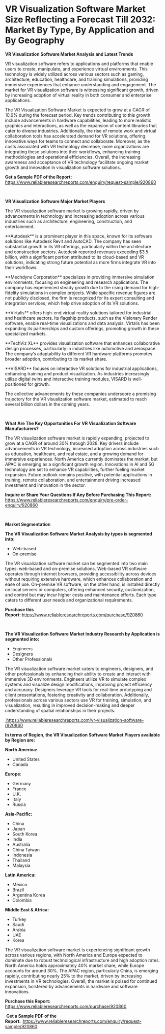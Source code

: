 <p><h1>VR Visualization Software Market Size Reflecting a Forecast Till 2032: Market By Type, By Application and By Geography</h1></p><p><strong>VR Visualization Software Market Analysis and Latest Trends</strong></p>
<p><p>VR visualization software refers to applications and platforms that enable users to create, manipulate, and experience virtual environments. This technology is widely utilized across various sectors such as gaming, architecture, education, healthcare, and training simulations, providing immersive experiences that enhance understanding and engagement. The market for VR visualization software is witnessing significant growth, driven by increasing adoption of virtual reality in both consumer and enterprise applications.</p><p>The VR Visualization Software Market is expected to grow at a CAGR of 10.6% during the forecast period. Key trends contributing to this growth include advancements in hardware capabilities, leading to more realistic graphics and interactions, as well as the expansion of content libraries that cater to diverse industries. Additionally, the rise of remote work and virtual collaboration tools has accelerated demand for VR solutions, offering innovative ways for teams to connect and collaborate. Moreover, as the costs associated with VR technology decrease, more organizations are integrating these solutions into their workflows, enhancing training methodologies and operational efficiencies. Overall, the increasing awareness and acceptance of VR technology facilitate ongoing market growth and innovation in visualization software solutions.</p></p>
<p><strong>Get a Sample PDF of the Report:&nbsp;</strong> <a href="https://www.reliableresearchreports.com/enquiry/request-sample/920860?utm_campaign=3324&utm_medium=2&utm_source=Github&utm_content=ia&utm_term=17042025&utm_id=vr-visualization-software">https://www.reliableresearchreports.com/enquiry/request-sample/920860</a></p>
<p>&nbsp;</p>
<p><strong>VR Visualization Software Major Market Players</strong></p>
<p><p>The VR visualization software market is growing rapidly, driven by advancements in technology and increasing adoption across various industries such as architecture, engineering, construction, and entertainment.</p><p>**Autodesk** is a prominent player in this space, known for its software solutions like Autodesk Revit and AutoCAD. The company has seen substantial growth in its VR offerings, particularly within the architecture and construction sectors. Autodesk reported revenues exceeding $3.5 billion, with a significant portion attributed to its cloud-based and VR solutions, indicating strong future potential as more firms integrate VR into their workflows.</p><p>**Mechdyne Corporation** specializes in providing immersive simulation environments, focusing on engineering and research applications. The company has experienced steady growth due to the rising demand for high-fidelity simulations in complex projects. While specific revenue figures are not publicly disclosed, the firm is recognized for its expert consulting and integration services, which help drive adoption of its VR solutions.</p><p>**Virtalis** offers high-end virtual reality solutions tailored for industrial and healthcare sectors. Its flagship products, such as the Visionary Render software, enable real-time visualizations and data analysis. Virtalis has been expanding its partnerships and custom offerings, promoting growth in these specialized markets.</p><p>**TechViz XL** provides visualization software that enhances collaborative design processes, particularly in industries like automotive and aerospace. The company’s adaptability to different VR hardware platforms promotes broader adoption, contributing to its market share.</p><p>**VISARD** focuses on interactive VR solutions for industrial applications, enhancing training and product visualization. As industries increasingly utilize digital twins and interactive training modules, VISARD is well-positioned for growth.</p><p>The collective advancements by these companies underscore a promising trajectory for the VR visualization software market, estimated to reach several billion dollars in the coming years.</p></p>
<p>&nbsp;</p>
<p><strong>What Are The Key Opportunities For VR Visualization Software Manufacturers?</strong></p>
<p><p>The VR visualization software market is rapidly expanding, projected to grow at a CAGR of around 30% through 2028. Key drivers include advancements in VR technology, increased adoption across industries such as education, healthcare, and real estate, and a growing demand for immersive experiences. North America currently dominates the market, but APAC is emerging as a significant growth region. Innovations in AI and 5G technology are set to enhance VR capabilities, further fueling market expansion. Future outlook remains positive, with potential applications in training, remote collaboration, and entertainment driving increased investment and innovation in the sector.</p></p>
<p><strong>Inquire or Share Your Questions If Any Before Purchasing This Report:</strong> <a href="https://www.reliableresearchreports.com/enquiry/pre-order-enquiry/920860?utm_campaign=3324&utm_medium=2&utm_source=Github&utm_content=ia&utm_term=17042025&utm_id=vr-visualization-software">https://www.reliableresearchreports.com/enquiry/pre-order-enquiry/920860</a></p>
<p>&nbsp;</p>
<p><strong>Market Segmentation</strong></p>
<p><strong>The VR Visualization Software Market Analysis by types is segmented into:</strong></p>
<p><ul><li>Web-based</li><li>On-premise</li></ul></p>
<p><p>The VR visualization software market can be segmented into two main types: web-based and on-premise solutions. Web-based VR software operates through internet browsers, providing accessibility across devices without requiring extensive hardware, which enhances collaboration and ease of use. On-premise VR software, on the other hand, is installed directly on local servers or computers, offering enhanced security, customization, and control but may incur higher costs and maintenance efforts. Each type caters to different user needs and organizational requirements.</p></p>
<p><strong>Purchase this Report:&nbsp;</strong><a href="https://www.reliableresearchreports.com/purchase/920860?utm_campaign=3324&utm_medium=2&utm_source=Github&utm_content=ia&utm_term=17042025&utm_id=vr-visualization-software">https://www.reliableresearchreports.com/purchase/920860</a></p>
<p>&nbsp;</p>
<p><strong>The VR Visualization Software Market Industry Research by Application is segmented into:</strong></p>
<p><ul><li>Engineers</li><li>Designers</li><li>Other Professionals</li></ul></p>
<p><p>The VR visualization software market caters to engineers, designers, and other professionals by enhancing their ability to create and interact with immersive 3D environments. Engineers utilize VR to simulate complex systems and visualize design modifications, improving project efficiency and accuracy. Designers leverage VR tools for real-time prototyping and client presentations, fostering creativity and collaboration. Additionally, professionals across various sectors use VR for training, simulation, and visualization, resulting in improved decision-making and deeper understanding of spatial relationships in their projects.</p></p>
<p><a href="https://www.reliableresearchreports.com/vr-visualization-software-r920860?utm_campaign=3324&utm_medium=2&utm_source=Github&utm_content=ia&utm_term=17042025&utm_id=vr-visualization-software">&nbsp;https://www.reliableresearchreports.com/vr-visualization-software-r920860</a></p>
<p><strong>In terms of Region, the VR Visualization Software Market Players available by Region are:</strong></p>
<p>
    <p> <strong> North America: </strong>
        <ul>
            <li>United States</li>
            <li>Canada</li>
        </ul>
        </p> 
    <p> <strong> Europe: </strong>
        <ul>
            <li>Germany</li>
            <li>France</li>
            <li>U.K.</li>
            <li>Italy</li>
            <li>Russia</li>
        </ul>
        </p> 
    <p> <strong> Asia-Pacific: </strong>
        <ul>
            <li>China</li>
            <li>Japan</li>
            <li>South Korea</li>
            <li>India</li>
            <li>Australia</li>
            <li>China Taiwan</li>
            <li>Indonesia</li>
            <li>Thailand</li>
            <li>Malaysia</li>
        </ul>
        </p> 
    <p> <strong> Latin America: </strong>
        <ul>
            <li>Mexico</li>
            <li>Brazil</li>
            <li>Argentina Korea</li>
            <li>Colombia</li>
        </ul>
        </p> 
    <p> <strong> Middle East & Africa: </strong>
        <ul>
            <li>Turkey</li>
            <li>Saudi</li>
            <li>Arabia</li>
            <li>UAE</li>
            <li>Korea</li>
        </ul>
    </p>
    </p>
<p><p>The VR visualization software market is experiencing significant growth across various regions, with North America and Europe expected to dominate due to robust technological infrastructure and high adoption rates. North America holds approximately 40% market share, while Europe accounts for around 30%. The APAC region, particularly China, is emerging rapidly, contributing nearly 25% to the market, driven by increasing investments in VR technologies. Overall, the market is poised for continued expansion, bolstered by advancements in hardware and software innovations.</p></p>
<p><strong>Purchase this Report: </strong><a href="https://www.reliableresearchreports.com/purchase/920860?utm_campaign=3324&utm_medium=2&utm_source=Github&utm_content=ia&utm_term=17042025&utm_id=vr-visualization-software">https://www.reliableresearchreports.com/purchase/920860</a></p>
<p>&nbsp;<strong>Get a Sample PDF of the Report:&nbsp;&nbsp;</strong><a href="https://www.reliableresearchreports.com/enquiry/request-sample/920860?utm_campaign=3324&utm_medium=2&utm_source=Github&utm_content=ia&utm_term=17042025&utm_id=vr-visualization-software">https://www.reliableresearchreports.com/enquiry/request-sample/920860</a></p>
<p><strong></strong></p>
<p><p></p><p></p><p></p></p>
